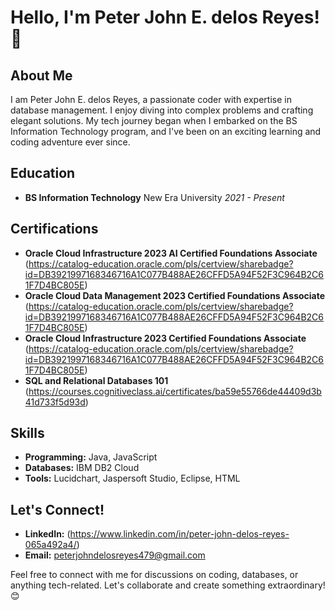 # Hello, I'm Peter John E. delos Reyes! 👋

## About Me

I am Peter John E. delos Reyes, a passionate coder with expertise in database management. I enjoy diving into complex problems and crafting elegant solutions. My tech journey began when I embarked on the BS Information Technology program, and I've been on an exciting learning and coding adventure ever since.

## Education

- **BS Information Technology**
  New Era University
  *2021 - Present*

## Certifications

- **Oracle Cloud Infrastructure 2023 AI Certified Foundations Associate**
  (https://catalog-education.oracle.com/pls/certview/sharebadge?id=DB3921997168346716A1C077B488AE26CFFD5A94F52F3C964B2C61F7D4BC805E)
- **Oracle Cloud Data Management 2023 Certified Foundations Associate**
  (https://catalog-education.oracle.com/pls/certview/sharebadge?id=DB3921997168346716A1C077B488AE26CFFD5A94F52F3C964B2C61F7D4BC805E)
- **Oracle Cloud Infrastructure 2023 Certified Foundations Associate**
  (https://catalog-education.oracle.com/pls/certview/sharebadge?id=DB3921997168346716A1C077B488AE26CFFD5A94F52F3C964B2C61F7D4BC805E)
- **SQL and Relational Databases 101**
  (https://courses.cognitiveclass.ai/certificates/ba59e55766de44409d3b41d733f5d93d)

## Skills

- **Programming:** Java, JavaScript
- **Databases:** IBM DB2 Cloud
- **Tools:** Lucidchart, Jaspersoft Studio, Eclipse, HTML

## Let's Connect!

- **LinkedIn:** (https://www.linkedin.com/in/peter-john-delos-reyes-065a492a4/)
- **Email:** peterjohndelosreyes479@gmail.com

Feel free to connect with me for discussions on coding, databases, or anything tech-related. Let's collaborate and create something extraordinary! 😊

